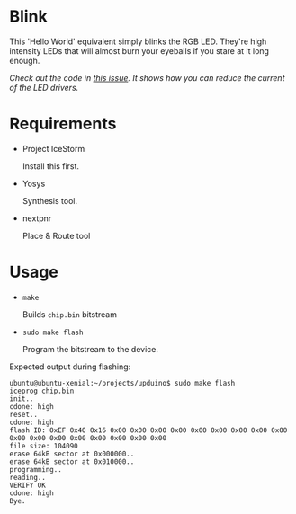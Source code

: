 
# Blink

This 'Hello World' equivalent simply blinks the RGB LED. They're high intensity LEDs that will almost
burn your eyeballs if you stare at it long enough.

*Check out the code in [this issue](https://github.com/tomverbeure/upduino/issues/3). It shows how you
can reduce the current of the LED drivers.*

# Requirements

* Project IceStorm

    Install this first.

* Yosys

    Synthesis tool.

* nextpnr

    Place & Route tool

# Usage

* ```make```

    Builds ```chip.bin``` bitstream

* ```sudo make flash```

    Program the bitstream to the device.

Expected output during flashing:

```
ubuntu@ubuntu-xenial:~/projects/upduino$ sudo make flash
iceprog chip.bin
init..
cdone: high
reset..
cdone: high
flash ID: 0xEF 0x40 0x16 0x00 0x00 0x00 0x00 0x00 0x00 0x00 0x00 0x00 0x00 0x00 0x00 0x00 0x00 0x00 0x00 0x00
file size: 104090
erase 64kB sector at 0x000000..
erase 64kB sector at 0x010000..
programming..
reading..
VERIFY OK
cdone: high
Bye.
```

